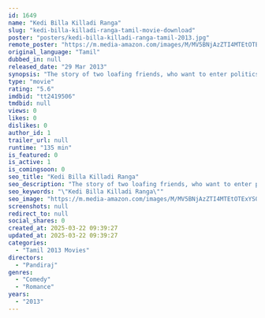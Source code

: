 ```yaml
---
id: 1649
name: "Kedi Billa Killadi Ranga"
slug: "kedi-billa-killadi-ranga-tamil-movie-download"
poster: "posters/kedi-billa-killadi-ranga-tamil-2013.jpg"
remote_poster: "https://m.media-amazon.com/images/M/MV5BNjAzZTI4MTEtOTExYS00ZjdjLThiZGMtZDZjZjNmNGM2ZmRhXkEyXkFqcGdeQXVyMTEzNzg0Mjkx._V1_SX300.jpg"
original_language: "Tamil"
dubbed_in: null
released_date: "29 Mar 2013"
synopsis: "The story of two loafing friends, who want to enter politics."
type: "movie"
rating: "5.6"
imdbid: "tt2419506"
tmdbid: null
views: 0
likes: 0
dislikes: 0
author_id: 1
trailer_url: null
runtime: "135 min"
is_featured: 0
is_active: 1
is_comingsoon: 0
seo_title: "Kedi Billa Killadi Ranga"
seo_description: "The story of two loafing friends, who want to enter politics."
seo_keywords: "\"Kedi Billa Killadi Ranga\""
seo_image: "https://m.media-amazon.com/images/M/MV5BNjAzZTI4MTEtOTExYS00ZjdjLThiZGMtZDZjZjNmNGM2ZmRhXkEyXkFqcGdeQXVyMTEzNzg0Mjkx._V1_SX300.jpg"
screenshots: null
redirect_to: null
social_shares: 0
created_at: 2025-03-22 09:39:27
updated_at: 2025-03-22 09:39:27
categories:
  - "Tamil 2013 Movies"
directors:
  - "Pandiraj"
genres:
  - "Comedy"
  - "Romance"
years:
  - "2013"
---
```

